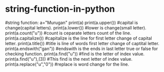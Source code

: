 # string-function-in-python
#string function:
a="Murugan"
print(a)
print(a.upper())           #capital is change(capital letters).
print(a.lower())           #lower   is change(small letter).   
print(a.count("u"))        #count   is ceparate letters count of the line.
print(a.capitalize())      #capitalize is the line for first letter change of capital letter.
print(a.title())           #title is line of words first letter change of captital letter.
print(a.endswith("gan"))   #endswith is the ends in last letter true or false for checking function.
print(a.find("u"))         #find is the letter of index value.
print(a.find("u"),(3))     #This find is the next letter of index value.
print(a.replace("u","0"))  #replace is word change for the line.
